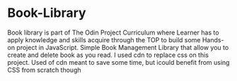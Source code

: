 # Book-Library
Book library is part of The Odin Project Curriculum where Learner has to apply knowledge and skills acquire through the TOP to build some Hands-on project in JavaScript. Simple Book Management Library that allow you to create and delete book as you read. I used cdn to replace css on this project. Used of cdn meant to save some time, but icould benefit from using CSS from scratch though

